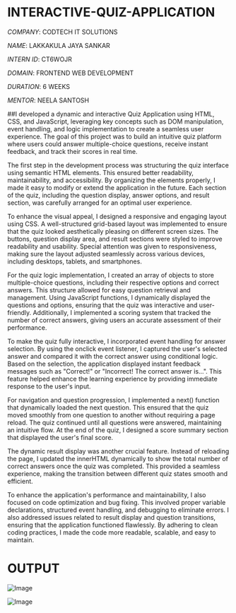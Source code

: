 # INTERACTIVE-QUIZ-APPLICATION

*COMPANY*: CODTECH IT SOLUTIONS

*NAME*: LAKKAKULA JAYA SANKAR

*INTERN ID*: CT6WOJR

*DOMAIN*: FRONTEND WEB DEVELOPMENT

*DURATION*: 6 WEEKS

*MENTOR*: NEELA SANTOSH

##I developed a dynamic and interactive Quiz Application using HTML, CSS, and JavaScript, leveraging key concepts such as DOM manipulation, event handling, and logic implementation to create a seamless user experience. The goal of this project was to build an intuitive quiz platform where users could answer multiple-choice questions, receive instant feedback, and track their scores in real time.

The first step in the development process was structuring the quiz interface using semantic HTML elements. This ensured better readability, maintainability, and accessibility. By organizing the elements properly, I made it easy to modify or extend the application in the future. Each section of the quiz, including the question display, answer options, and result section, was carefully arranged for an optimal user experience.

To enhance the visual appeal, I designed a responsive and engaging layout using CSS. A well-structured grid-based layout was implemented to ensure that the quiz looked aesthetically pleasing on different screen sizes. The buttons, question display area, and result sections were styled to improve readability and usability. Special attention was given to responsiveness, making sure the layout adjusted seamlessly across various devices, including desktops, tablets, and smartphones.

For the quiz logic implementation, I created an array of objects to store multiple-choice questions, including their respective options and correct answers. This structure allowed for easy question retrieval and management. Using JavaScript functions, I dynamically displayed the questions and options, ensuring that the quiz was interactive and user-friendly. Additionally, I implemented a scoring system that tracked the number of correct answers, giving users an accurate assessment of their performance.

To make the quiz fully interactive, I incorporated event handling for answer selection. By using the onclick event listener, I captured the user's selected answer and compared it with the correct answer using conditional logic. Based on the selection, the application displayed instant feedback messages such as "Correct!" or "Incorrect! The correct answer is...". This feature helped enhance the learning experience by providing immediate response to the user's input.

For navigation and question progression, I implemented a next() function that dynamically loaded the next question. This ensured that the quiz moved smoothly from one question to another without requiring a page reload. The quiz continued until all questions were answered, maintaining an intuitive flow. At the end of the quiz, I designed a score summary section that displayed the user's final score.

The dynamic result display was another crucial feature. Instead of reloading the page, I updated the innerHTML dynamically to show the total number of correct answers once the quiz was completed. This provided a seamless experience, making the transition between different quiz states smooth and efficient.

To enhance the application's performance and maintainability, I also focused on code optimization and bug fixing. This involved proper variable declarations, structured event handling, and debugging to eliminate errors. I also addressed issues related to result display and question transitions, ensuring that the application functioned flawlessly. By adhering to clean coding practices, I made the code more readable, scalable, and easy to maintain.

# OUTPUT

![Image](https://github.com/user-attachments/assets/696a806a-322a-4359-97c7-f0ca7687e79a)

![Image](https://github.com/user-attachments/assets/d80a4c45-f7ef-44b1-8d68-7fc9d1a18026)
